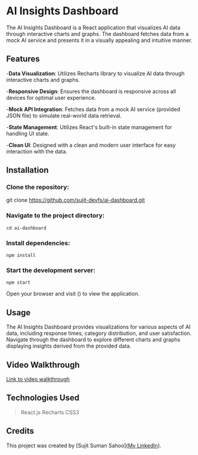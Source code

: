 # AI Insights Dashboard
The AI Insights Dashboard is a React application that visualizes AI data through interactive charts and graphs. The dashboard fetches data from a mock AI service and presents it in a visually appealing and intuitive manner.

## Features
-**Data Visualization**: Utilizes Recharts library to visualize AI data through interactive charts and graphs.

-**Responsive Design**: Ensures the dashboard is responsive across all devices for optimal user experience.

-**Mock API Integration**: Fetches data from a mock AI service (provided JSON file) to simulate real-world data retrieval.

-**State Management**: Utilizes React's built-in state management for handling UI state.

-**Clean UI**: Designed with a clean and modern user interface for easy interaction with the data.

## Installation

### Clone the repository:
git clone https://github.com/sujit-devfs/ai-dashboard.git

### Navigate to the project directory:
```
cd ai-dashboard
```

### Install dependencies:
```
npm install
```

### Start the development server:
```
npm start
```

Open your browser and visit () to view the application.

## Usage
The AI Insights Dashboard provides visualizations for various aspects of AI data, including response times, category distribution, and user satisfaction. Navigate through the dashboard to explore different charts and graphs displaying insights derived from the provided data.

## Video Walkthrough
[Link to video walkthrough](https://www.veed.io/view/51f37b13-e57e-44e8-b0b7-18911a34b406?panel=share)

## Technologies Used
>React.js
>Recharts
>CSS3

## Credits
This project was created by [Sujit Suman Sahoo]([My LinkedIn](https://www.linkedin.com/in/sujit-suman-sahoo-307604231/)).

